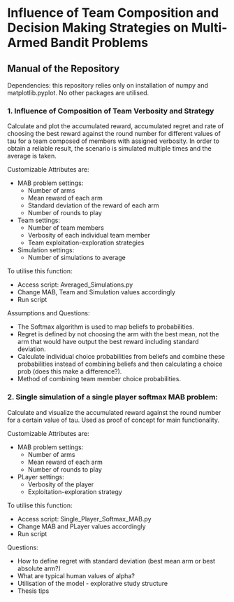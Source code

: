 # Influence of Team Composition and Decision Making Strategies on Multi-Armed Bandit Problems

## Manual of the Repository 

Dependencies: this repository relies only on installation of numpy and matplotlib.pyplot. No other packages are utilised.

### 1. Influence of Composition of Team Verbosity and Strategy
Calculate and plot the accumulated reward, accumulated regret and rate of choosing the 
best reward against the round number for different values of tau for a team composed of 
members with assigned verbosity. In order to obtain a reliable result, the scenario 
is simulated multiple times and the average is taken.

Customizable Attributes are:
  - MAB problem settings:
    - Number of arms
    - Mean reward of each arm
    - Standard deviation of the reward of each arm
    - Number of rounds to play
  - Team settings:
    - Number of team members
    - Verbosity of each individual team member
    - Team exploitation-exploration strategies
  - Simulation settings:
    - Number of simulations to average

To utilise this function:
  - Access script: Averaged_Simulations.py
  - Change MAB, Team and Simulation values accordingly
  - Run script

Assumptions and Questions:
- The Softmax algorithm is used to map beliefs to probabilities.
- Regret is defined by not choosing the arm with the best mean, not the arm that 
would have output the best reward including standard deviation.
- Calculate individual choice probabilities from beliefs and combine these probabilities
instead of combining beliefs and then calculating a choice prob (does this make a difference?). 
- Method of combining team member choice probabilities.

### 2. Single simulation of a single player softmax MAB problem:
Calculate and visualize the accumulated reward against the round number 
for a certain value of tau. Used as proof of concept for main functionality.

Customizable Attributes are:
  - MAB problem settings:
    - Number of arms
    - Mean reward of each arm
    - Number of rounds to play
  - PLayer settings:
    - Verbosity of the player
    - Exploitation-exploration strategy
  
To utilise this function:
  - Access script: Single_Player_Softmax_MAB.py
  - Change MAB and PLayer values accordingly
  - Run script
  
Questions:
- How to define regret with standard deviation (best mean arm or best absolute arm?)
- What are typical human values of alpha?
- Utilisation of the model - explorative study structure
- Thesis tips


